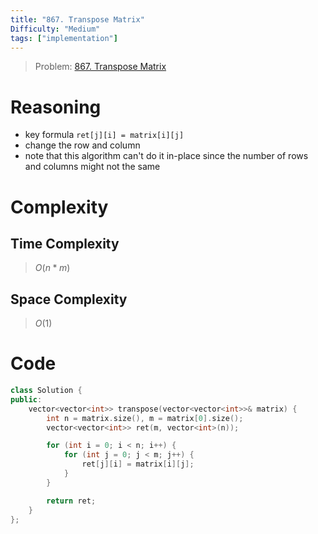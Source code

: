 ```yaml
---
title: "867. Transpose Matrix"
Difficulty: "Medium"
tags: ["implementation"]
---
```


> Problem: [867. Transpose Matrix](https://leetcode.com/problems/transpose-matrix/description/?envType=daily-question&envId=2023-12-10)
# Reasoning 
- key formula `ret[j][i] = matrix[i][j]`
- change the row and column
- note that this algorithm can't do it in-place since the number of rows and columns might not the same

# Complexity
## Time Complexity
> $O(n * m)$
## Space Complexity
> $O(1)$

# Code
```cpp
class Solution {
public:
    vector<vector<int>> transpose(vector<vector<int>>& matrix) {
        int n = matrix.size(), m = matrix[0].size();
        vector<vector<int>> ret(m, vector<int>(n));

        for (int i = 0; i < n; i++) {
            for (int j = 0; j < m; j++) {
                ret[j][i] = matrix[i][j];
            }
        }

        return ret;
    }
};
```